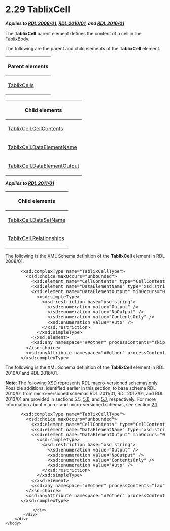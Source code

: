 <html dir="LTR" xmlns:mshelp="http://msdn.microsoft.com/mshelp" xmlns:ddue="http://ddue.schemas.microsoft.com/authoring/2003/5" xmlns:xlink="http://www.w3.org/1999/xlink" xmlns:tool="http://www.microsoft.com/tooltip">
    <head>
        <meta http-equiv="Content-Type" content="text/html; CHARSET=utf-8"></meta>
        <meta name="save" content="history"></meta>
        <title>2.29 TablixCell</title>
        <xml>
            <mshelp:toctitle title="2.29 TablixCell"></mshelp:toctitle>
            <mshelp:rltitle title="[MS-RDL]: TablixCell"></mshelp:rltitle>
            <mshelp:keyword index="A" term="33258f80-fa42-4baf-abd5-ded34ffbbc61"></mshelp:keyword>
            <mshelp:attr name="DCSext.ContentType" value="open specification"></mshelp:attr>
            <mshelp:attr name="AssetID" value="33258f80-fa42-4baf-abd5-ded34ffbbc61"></mshelp:attr>
            <mshelp:attr name="TopicType" value="kbRef"></mshelp:attr>
            <mshelp:attr name="DCSext.Title" value="[MS-RDL]: TablixCell" />
        </xml>
    </head>
    <body>
        <div id="header">
            <h1 class="heading">2.29 TablixCell</h1>
        </div>
        <div id="mainSection">
            <div id="mainBody">
                <div id="allHistory" class="saveHistory"></div>
                <div id="sectionSection0" class="section" name="collapseableSection">
                    

<p><b><i>Applies to </i></b><a href="1e855f94-4617-47e4-b89e-0856c6cb420f.md"><b><i>RDL 2008/01</i></b></a><b><i>,
</i></b><a href="3428e690-a348-4ec7-8a6a-8efb42d2cdee.md"><b><i>RDL 2010/01</i></b></a><b><i>,
and </i></b><a href="52ce3983-2bfc-4e72-9359-42aaf5fe4509.md"><b><i>RDL 2016/01</i></b></a></p>

<p>The <b>TablixCell</b> parent element defines the content of
a cell in the <a href="3a4ea889-ce18-43be-940c-2dede59ea640.md">TablixBody</a>.</p>

<p>The following are the parent and child elements of the <b>TablixCell</b>
element.</p>

<table>
 <thead>
  <tr>
   <th>
   <p>Parent elements</p>
   </th>
  </tr>
 </thead>
 <tr>
  <td>
  <p><a href="68806b2c-5001-42ea-9159-3204fb6a12dc.md">TablixCells</a></p>
  </td>
 </tr>
</table>

<p> </p>

<table>
 <thead>
  <tr>
   <th>
   <p>Child elements</p>
   </th>
  </tr>
 </thead>
 <tr>
  <td>
  <p><a href="a6564f5d-b478-42a7-9217-1a799e5ecd28.md">TablixCell.CellContents</a></p>
  </td>
 </tr>
 <tr>
  <td>
  <p><a href="93dad2c3-4c7f-490a-b2bd-6ac06eef05a5.md">TablixCell.DataElementName</a></p>
  </td>
 </tr>
 <tr>
  <td>
  <p><a href="54084c35-d31c-477d-b773-f3c9029e2a18.md">TablixCell.DataElementOutput</a></p>
  </td>
 </tr>
</table>

<p><b><i>Applies to </i></b><a href="bf2bab1a-b608-4bcc-b718-1cc1baa9579c.md"><b><i>RDL 2011/01</i></b></a></p>

<table>
 <thead>
  <tr>
   <th>
   <p>Child elements</p>
   </th>
  </tr>
 </thead>
 <tr>
  <td>
  <p><a href="cd0d895a-ff2e-4046-b1c2-1ba5e167e0ae.md">TablixCell.DataSetName</a></p>
  </td>
 </tr>
 <tr>
  <td>
  <p><a href="94110e1c-36fa-4704-a9fc-8283e8dc8a03.md">TablixCell.Relationships</a></p>
  </td>
 </tr>
</table>

<p>The following is the XML Schema definition of the <b>TablixCell</b>
element in RDL 2008/01.</p>

<dl>
<dd>
<div><pre> &lt;xsd:complexType name=&quot;TablixCellType&quot;&gt;
   &lt;xsd:choice maxOccurs=&quot;unbounded&quot;&gt;
     &lt;xsd:element name=&quot;CellContents&quot; type=&quot;CellContentsType&quot; minOccurs=&quot;0&quot; maxOccurs=&quot;1&quot; /&gt;
     &lt;xsd:element name=&quot;DataElementName&quot; type=&quot;xsd:string&quot; minOccurs=&quot;0&quot; maxOccurs=&quot;1&quot; /&gt;
     &lt;xsd:element name=&quot;DataElementOutput&quot; minOccurs=&quot;0&quot; maxOccurs=&quot;1&quot;&gt;
       &lt;xsd:simpleType&gt;
         &lt;xsd:restriction base=&quot;xsd:string&quot;&gt;
           &lt;xsd:enumeration value=&quot;Output&quot; /&gt;
           &lt;xsd:enumeration value=&quot;NoOutput&quot; /&gt;
           &lt;xsd:enumeration value=&quot;ContentsOnly&quot; /&gt;
           &lt;xsd:enumeration value=&quot;Auto&quot; /&gt;
         &lt;/xsd:restriction&gt;
       &lt;/xsd:simpleType&gt;
     &lt;/xsd:element&gt;
     &lt;xsd:any namespace=&quot;##other&quot; processContents=&quot;skip&quot; /&gt;
   &lt;/xsd:choice&gt;
   &lt;xsd:anyAttribute namespace=&quot;##other&quot; processContents=&quot;skip&quot; /&gt;
 &lt;/xsd:complexType&gt;
</pre></div>
</dd></dl>

<p>The following is the XML Schema definition of the <b>TablixCell</b>
element in RDL 2010/01and RDL 2016/01.</p>

<p><b>Note</b>:
The following XSD represents RDL macro-versioned schemas only. Possible
additions, identified earlier in this section, to base schema RDL 2010/01 from
micro-versioned schemas RDL 2011/01, RDL 2012/01, and RDL 2013/01 are provided
in sections 5.5, <a href="f165fb82-3c5a-4369-961c-128de233638c.md">5.6</a>,
and <a href="c5c219b8-4b13-4c49-9c86-6a07aab39823.md">5.7</a>, respectively.
For more information about macro- and micro-versioned schemas, see section <a href="ae14822f-9553-45f1-bacc-c0a1cbb484fb.md">2.1</a>.</p>

<dl>
<dd>
<div><pre> &lt;xsd:complexType name=&quot;TablixCellType&quot;&gt;
   &lt;xsd:choice maxOccurs=&quot;unbounded&quot;&gt;
     &lt;xsd:element name=&quot;CellContents&quot; type=&quot;CellContentsType&quot; minOccurs=&quot;0&quot; maxOccurs=&quot;1&quot; /&gt;
     &lt;xsd:element name=&quot;DataElementName&quot; type=&quot;xsd:string&quot; minOccurs=&quot;0&quot; maxOccurs=&quot;1&quot; /&gt;
     &lt;xsd:element name=&quot;DataElementOutput&quot; minOccurs=&quot;0&quot; maxOccurs=&quot;1&quot;&gt;
       &lt;xsd:simpleType&gt;
         &lt;xsd:restriction base=&quot;xsd:string&quot;&gt;
           &lt;xsd:enumeration value=&quot;Output&quot; /&gt;
           &lt;xsd:enumeration value=&quot;NoOutput&quot; /&gt;
           &lt;xsd:enumeration value=&quot;ContentsOnly&quot; /&gt;
           &lt;xsd:enumeration value=&quot;Auto&quot; /&gt;
         &lt;/xsd:restriction&gt;
       &lt;/xsd:simpleType&gt;
     &lt;/xsd:element&gt;
     &lt;xsd:any namespace=&quot;##other&quot; processContents=&quot;lax&quot; /&gt;
   &lt;/xsd:choice&gt;
   &lt;xsd:anyAttribute namespace=&quot;##other&quot; processContents=&quot;lax&quot; /&gt;
 &lt;/xsd:complexType&gt;
</pre></div>
</dd></dl>


                </div>
            </div>
        </div>
    </body>
</html>